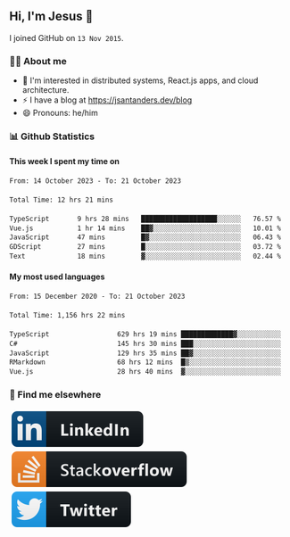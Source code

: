 ## Hi, I'm Jesus 👋

I joined GitHub on `13 Nov 2015`.

<!-- Talking about you -->

### 👨‍💻 About me

- 👦 I'm interested in distributed systems, React.js apps, and cloud architecture.
- ⚡️ I have a blog at <https://jsantanders.dev/blog>
- 😄 Pronouns: he/him

### 📊 Github Statistics

#### This week I spent my time on

<!--START_SECTION:weekly-->

```txt
From: 14 October 2023 - To: 21 October 2023

Total Time: 12 hrs 21 mins

TypeScript       9 hrs 28 mins   ███████████████████░░░░░░   76.57 %
Vue.js           1 hr 14 mins    ██▓░░░░░░░░░░░░░░░░░░░░░░   10.01 %
JavaScript       47 mins         █▓░░░░░░░░░░░░░░░░░░░░░░░   06.43 %
GDScript         27 mins         █░░░░░░░░░░░░░░░░░░░░░░░░   03.72 %
Text             18 mins         ▓░░░░░░░░░░░░░░░░░░░░░░░░   02.44 %
```

<!--END_SECTION:weekly-->

#### My most used languages

<!--START_SECTION:alltime-->

```txt
From: 15 December 2020 - To: 21 October 2023

Total Time: 1,156 hrs 22 mins

TypeScript                 629 hrs 19 mins █████████████▓░░░░░░░░░░░   54.42 %
C#                         145 hrs 30 mins ███░░░░░░░░░░░░░░░░░░░░░░   12.58 %
JavaScript                 129 hrs 35 mins ██▓░░░░░░░░░░░░░░░░░░░░░░   11.21 %
RMarkdown                  68 hrs 12 mins  █▒░░░░░░░░░░░░░░░░░░░░░░░   05.90 %
Vue.js                     28 hrs 40 mins  ▓░░░░░░░░░░░░░░░░░░░░░░░░   02.48 %
```

<!--END_SECTION:alltime-->

### 📢 Find me elsewhere

<p>
  <a target="_blank" href="https://linkedin.com/in/jsantanders">
    <img src="https://github.com/jsantanders/jsantanders/blob/master/img/linkedin.svg" alt="LinkedIn" style="vertical-align:top; margin:4px">
  </a>
  
  <a target="_blank" href="https://stackoverflow.com/users/7318331/jesus-santander">
    <img src="https://github.com/jsantanders/jsantanders/blob/master/img/stackoverflow.svg" alt="StackOverflow" style="vertical-align:top; margin:4px">
  </a>
  
  <a target="_blank" href="http://twitter.com/jsantanders">
    <img src="https://github.com/jsantanders/jsantanders/blob/master/img/twitter.svg" alt="Twitter" style="vertical-align:top; margin:4px">
  </a>
</p>
